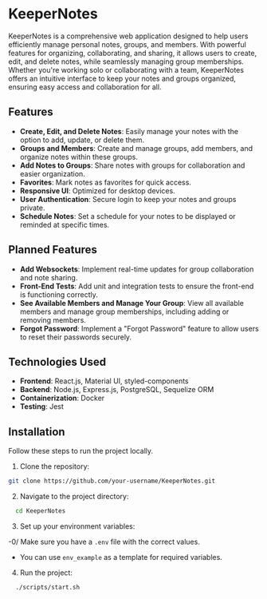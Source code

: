 # KeeperNotes

KeeperNotes is a comprehensive web application designed to help users efficiently manage personal notes, groups, and members. With powerful features for organizing, collaborating, and sharing, it allows users to create, edit, and delete notes, while seamlessly managing group memberships. Whether you're working solo or collaborating with a team, KeeperNotes offers an intuitive interface to keep your notes and groups organized, ensuring easy access and collaboration for all.

## Features

- **Create, Edit, and Delete Notes**: Easily manage your notes with the option to add, update, or delete them.
- **Groups and Members**: Create and manage groups, add members, and organize notes within these groups.
- **Add Notes to Groups**: Share notes with groups for collaboration and easier organization.
- **Favorites**: Mark notes as favorites for quick access.
- **Responsive UI**: Optimized for desktop devices.
- **User Authentication**: Secure login to keep your notes and groups private.
- **Schedule Notes**: Set a schedule for your notes to be displayed or reminded at specific times.

## Planned Features

- **Add Websockets**: Implement real-time updates for group collaboration and note sharing.
- **Front-End Tests**: Add unit and integration tests to ensure the front-end is functioning correctly.
- **See Available Members and Manage Your Group**: View all available members and manage group memberships, including adding or removing members.
- **Forgot Password**: Implement a "Forgot Password" feature to allow users to reset their passwords securely.

## Technologies Used

- **Frontend**: React.js, Material UI, styled-components
- **Backend**: Node.js, Express.js, PostgreSQL, Sequelize ORM
- **Containerization**: Docker
- **Testing**: Jest

## Installation

Follow these steps to run the project locally.

1. Clone the repository:

```bash
git clone https://github.com/your-username/KeeperNotes.git
```

2. Navigate to the project directory:

```bash
  cd KeeperNotes
```

3.  Set up your environment variables:

-0/ Make sure you have a `.env` file with the correct values.

- You can use `env_example` as a template for required variables.

4.  Run the project:

```bash
  ./scripts/start.sh
```
